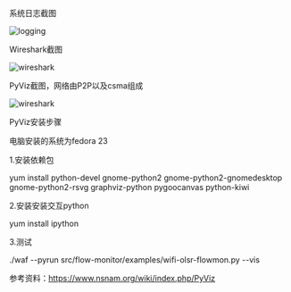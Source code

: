 系统日志截图

![logging](http://ww4.sinaimg.cn/mw690/bd615ff8gw1f5ff4wzwvcj211v0bzdqh.jpg)

Wireshark截图

![wireshark](http://ww2.sinaimg.cn/mw690/bd615ff8gw1f5fonyl136j20xp0fr107.jpg)

PyViz截图，网络由P2P以及csma组成

![wireshark](http://ww2.sinaimg.cn/mw690/bd615ff8gw1f5ge0n05dwj211h0gegps.jpg)

PyViz安装步骤

电脑安装的系统为fedora 23

1.安装依赖包

yum install python-devel gnome-python2 gnome-python2-gnomedesktop gnome-python2-rsvg graphviz-python pygoocanvas python-kiwi

2.安装安装交互python

yum install ipython

3.测试

./waf --pyrun src/flow-monitor/examples/wifi-olsr-flowmon.py --vis

参考资料：https://www.nsnam.org/wiki/index.php/PyViz


